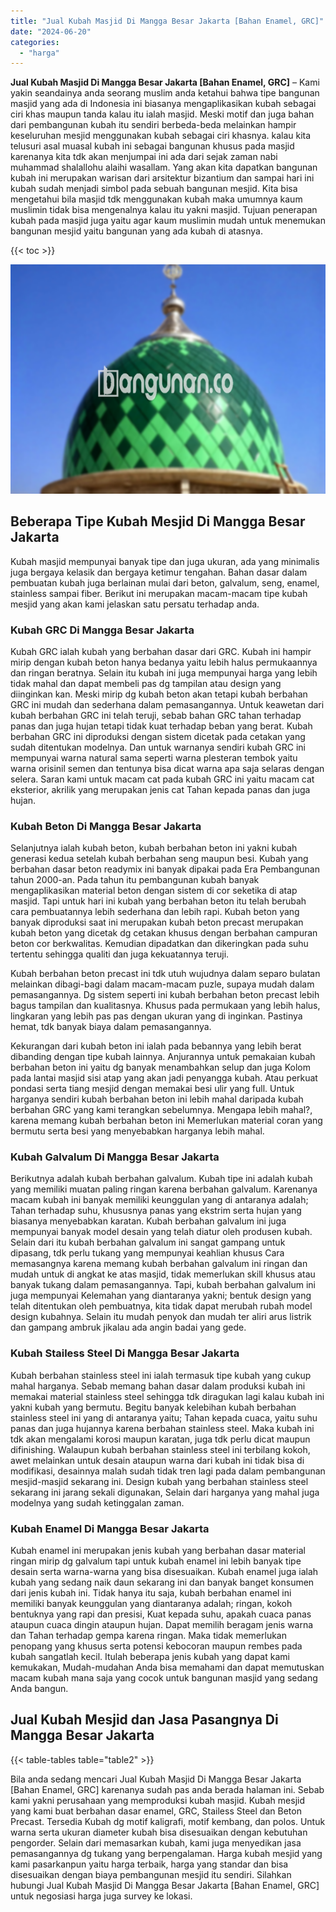 ```yaml
---
title: "Jual Kubah Masjid Di Mangga Besar Jakarta [Bahan Enamel, GRC]"
date: "2024-06-20"
categories: 
  - "harga"
---
```


**Jual Kubah Masjid Di Mangga Besar Jakarta \[Bahan Enamel, GRC\]** – Kami yakin seandainya anda seorang muslim anda ketahui bahwa tipe bangunan masjid yang ada di Indonesia ini biasanya mengaplikasikan kubah sebagai ciri khas maupun tanda kalau itu ialah masjid. Meski motif dan juga bahan dari pembangunan kubah itu sendiri berbeda-beda melainkan hampir keseluruhan mesjid menggunakan kubah sebagai ciri khasnya. kalau kita telusuri asal muasal kubah ini sebagai bangunan khusus pada masjid karenanya kita tdk akan menjumpai ini ada dari sejak zaman nabi muhammad shalallohu alaihi wasallam. Yang akan kita dapatkan bangunan kubah ini merupakan warisan dari arsitektur bizantium dan sampai hari ini kubah sudah menjadi simbol pada sebuah bangunan mesjid. Kita bisa mengetahui bila masjid tdk menggunakan kubah maka umumnya kaum muslimin tidak bisa mengenalnya kalau itu yakni masjid. Tujuan penerapan kubah pada masjid juga yaitu agar kaum muslimin mudah untuk menemukan bangunan mesjid yaitu bangunan yang ada kubah di atasnya.

{{< toc >}}

![Jual Kubah Masjid Di Mangga Besar Jakarta [Bahan Enamel, GRC]](/images/jual-kubah-masjid-43.png)

## Beberapa Tipe Kubah Mesjid Di Mangga Besar Jakarta

Kubah masjid mempunyai banyak tipe dan juga ukuran, ada yang minimalis juga bergaya kelasik dan bergaya ketimur tengahan. Bahan dasar dalam pembuatan kubah juga berlainan mulai dari beton, galvalum, seng, enamel, stainless sampai fiber. Berikut ini merupakan macam-macam tipe kubah mesjid yang akan kami jelaskan satu persatu terhadap anda.

### Kubah GRC Di Mangga Besar Jakarta

Kubah GRC ialah kubah yang berbahan dasar dari GRC. Kubah ini hampir mirip dengan kubah beton hanya bedanya yaitu lebih halus permukaannya dan ringan beratnya. Selain itu kubah ini juga mempunyai harga yang lebih tidak mahal dan dapat membeli pas dg tampilan atau design yang diinginkan kan. Meski mirip dg kubah beton akan tetapi kubah berbahan GRC ini mudah dan sederhana dalam pemasangannya. Untuk keawetan dari kubah berbahan GRC ini telah teruji, sebab bahan GRC tahan terhadap panas dan juga hujan tetapi tidak kuat terhadap beban yang berat. Kubah berbahan GRC ini diproduksi dengan sistem dicetak pada cetakan yang sudah ditentukan modelnya. Dan untuk warnanya sendiri kubah GRC ini mempunyai warna natural sama seperti warna plesteran tembok yaitu warna orisinil semen dan tentunya bisa dicat warna apa saja selaras dengan selera. Saran kami untuk macam cat pada kubah GRC ini yaitu macam cat eksterior, akrilik yang merupakan jenis cat Tahan kepada panas dan juga hujan.

### Kubah Beton Di Mangga Besar Jakarta

Selanjutnya ialah kubah beton, kubah berbahan beton ini yakni kubah generasi kedua setelah kubah berbahan seng maupun besi. Kubah yang berbahan dasar beton readymix ini banyak dipakai pada Era Pembangunan tahun 2000-an. Pada tahun itu pembangunan kubah banyak mengaplikasikan material beton dengan sistem di cor seketika di atap masjid. Tapi untuk hari ini kubah yang berbahan beton itu telah berubah cara pembuatannya lebih sederhana dan lebih rapi. Kubah beton yang banyak diproduksi saat ini merupakan kubah beton precast merupakan kubah beton yang dicetak dg cetakan khusus dengan berbahan campuran beton cor berkwalitas. Kemudian dipadatkan dan dikeringkan pada suhu tertentu sehingga qualiti dan juga kekuatannya teruji.

Kubah berbahan beton precast ini tdk utuh wujudnya dalam separo bulatan melainkan dibagi-bagi dalam macam-macam puzle, supaya mudah dalam pemasangannya. Dg sistem seperti ini kubah berbahan beton precast lebih bagus tampilan dan kualitasnya. Khusus pada permukaan yang lebih halus, lingkaran yang lebih pas pas dengan ukuran yang di inginkan. Pastinya hemat, tdk banyak biaya dalam pemasangannya.

Kekurangan dari kubah beton ini ialah pada bebannya yang lebih berat dibanding dengan tipe kubah lainnya. Anjurannya untuk pemakaian kubah berbahan beton ini yaitu dg banyak menambahkan selup dan juga Kolom pada lantai masjid sisi atap yang akan jadi penyangga kubah. Atau perkuat pondasi serta tiang mesjid dengan memakai besi ulir yang full. Untuk harganya sendiri kubah berbahan beton ini lebih mahal daripada kubah berbahan GRC yang kami terangkan sebelumnya. Mengapa lebih mahal?, karena memang kubah berbahan beton ini Memerlukan material coran yang bermutu serta besi yang menyebabkan harganya lebih mahal.

### Kubah Galvalum Di Mangga Besar Jakarta

Berikutnya adalah kubah berbahan galvalum. Kubah tipe ini adalah kubah yang memiliki muatan paling ringan karena berbahan galvalum. Karenanya macam kubah ini banyak memiliki keunggulan yang di antaranya adalah; Tahan terhadap suhu, khususnya panas yang ekstrim serta hujan yang biasanya menyebabkan karatan. Kubah berbahan galvalum ini juga mempunyai banyak model desain yang telah diatur oleh produsen kubah. Selain dari itu kubah berbahan galvalum ini sangat gampang untuk dipasang, tdk perlu tukang yang mempunyai keahlian khusus Cara memasangnya karena memang kubah berbahan galvalum ini ringan dan mudah untuk di angkat ke atas masjid, tidak memerlukan skill khusus atau banyak tukang dalam pemasangannya. Tapi, kubah berbahan galvalum ini juga mempunyai Kelemahan yang diantaranya yakni; bentuk design yang telah ditentukan oleh pembuatnya, kita tidak dapat merubah rubah model design kubahnya. Selain itu mudah penyok dan mudah ter aliri arus listrik dan gampang ambruk jikalau ada angin badai yang gede.

### Kubah Stailess Steel Di Mangga Besar Jakarta

Kubah berbahan stainless steel ini ialah termasuk tipe kubah yang cukup mahal harganya. Sebab memang bahan dasar dalam produksi kubah ini memakai material stainless steel sehingga tdk diragukan lagi kalau kubah ini yakni kubah yang bermutu. Begitu banyak kelebihan kubah berbahan stainless steel ini yang di antaranya yaitu; Tahan kepada cuaca, yaitu suhu panas dan juga hujannya karena berbahan stainless steel. Maka kubah ini tdk akan mengalami korosi maupun karatan, juga tdk perlu dicat maupun difinishing. Walaupun kubah berbahan stainless steel ini terbilang kokoh, awet melainkan untuk desain ataupun warna dari kubah ini tidak bisa di modifikasi, desainnya malah sudah tidak tren lagi pada dalam pembangunan mesjid-masjid sekarang ini. Design kubah yang berbahan stainless steel sekarang ini jarang sekali digunakan, Selain dari harganya yang mahal juga modelnya yang sudah ketinggalan zaman.

### Kubah Enamel Di Mangga Besar Jakarta

Kubah enamel ini merupakan jenis kubah yang berbahan dasar material ringan mirip dg galvalum tapi untuk kubah enamel ini lebih banyak tipe desain serta warna-warna yang bisa disesuaikan. Kubah enamel juga ialah kubah yang sedang naik daun sekarang ini dan banyak banget konsumen dari jenis kubah ini. Tidak hanya itu saja, kubah berbahan enamel ini memiliki banyak keunggulan yang diantaranya adalah; ringan, kokoh bentuknya yang rapi dan presisi, Kuat kepada suhu, apakah cuaca panas ataupun cuaca dingin ataupun hujan. Dapat memilih beragam jenis warna dan Tahan terhadap gempa karena ringan. Maka tidak memerlukan penopang yang khusus serta potensi kebocoran maupun rembes pada kubah sangatlah kecil. Itulah beberapa jenis kubah yang dapat kami kemukakan, Mudah-mudahan Anda bisa memahami dan dapat memutuskan macam kubah mana saja yang cocok untuk bangunan masjid yang sedang Anda bangun.

## Jual Kubah Mesjid dan Jasa Pasangnya Di Mangga Besar Jakarta

{{< table-tables table="table2" >}}

Bila anda sedang mencari Jual Kubah Masjid Di Mangga Besar Jakarta \[Bahan Enamel, GRC\] karenanya sudah pas anda berada halaman ini. Sebab kami yakni perusahaan yang memproduksi kubah masjid. Kubah mesjid yang kami buat berbahan dasar enamel, GRC, Stailess Steel dan Beton Precast. Tersedia Kubah dg motif kaligrafi, motif kembang, dan polos. Untuk warna serta ukuran diameter kubah bisa disesuaikan dengan kebutuhan pengorder. Selain dari memasarkan kubah, kami juga menyedikan jasa pemasangannya dg tukang yang berpengalaman. Harga kubah mesjid yang kami pasarkanpun yaitu harga terbaik, harga yang standar dan bisa disesuaikan dengan biaya pembangunan mesjid itu sendiri. Silahkan hubungi Jual Kubah Masjid Di Mangga Besar Jakarta \[Bahan Enamel, GRC\] untuk negosiasi harga juga survey ke lokasi.
